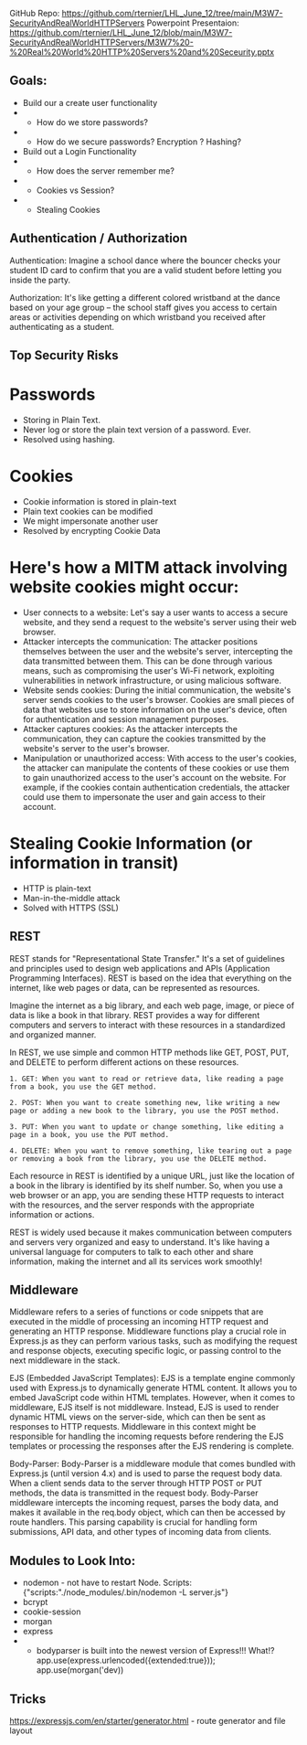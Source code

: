 
GitHub Repo: https://github.com/rternier/LHL_June_12/tree/main/M3W7-SecurityAndRealWorldHTTPServers
Powerpoint Presentaion:  https://github.com/rternier/LHL_June_12/blob/main/M3W7-SecurityAndRealWorldHTTPServers/M3W7%20-%20Real%20World%20HTTP%20Servers%20and%20Seceurity.pptx

## Goals:
* Build our a create user functionality
* * How do we store passwords?
* * How do we secure passwords? Encryption ? Hashing?  
* Build out a Login Functionality
* * How does the server remember me?
* * Cookies vs Session?
* * Stealing Cookies

## Authentication / Authorization
Authentication: Imagine a school dance where the bouncer checks your student ID card to confirm that you are a valid student before letting you inside the party.

Authorization: It's like getting a different colored wristband at the dance based on your age group – the school staff gives you access to certain areas or activities depending on which wristband you received after authenticating as a student.

## Top Security Risks

# Passwords
- Storing in Plain Text. 
- Never log or store the plain text version of a password. Ever.
- Resolved using hashing.

# Cookies
- Cookie information is stored in plain-text
- Plain text cookies can be modified
- We might impersonate another user
- Resolved by encrypting Cookie Data

# Here's how a MITM attack involving website cookies might occur:

- User connects to a website: Let's say a user wants to access a secure website, and they send a request to the website's server using their web browser.
- Attacker intercepts the communication: The attacker positions themselves between the user and the website's server, intercepting the data transmitted between them. This can be done through various means, such as compromising the user's Wi-Fi network, exploiting vulnerabilities in network infrastructure, or using malicious software.
- Website sends cookies: During the initial communication, the website's server sends cookies to the user's browser. Cookies are small pieces of data that websites use to store information on the user's device, often for authentication and session management purposes.
- Attacker captures cookies: As the attacker intercepts the communication, they can capture the cookies transmitted by the website's server to the user's browser.
- Manipulation or unauthorized access: With access to the user's cookies, the attacker can manipulate the contents of these cookies or use them to gain unauthorized access to the user's account on the website. For example, if the cookies contain authentication credentials, the attacker could use them to impersonate the user and gain access to their account.


# Stealing Cookie Information (or information in transit)
- HTTP is plain-text
- Man-in-the-middle attack
- Solved with HTTPS (SSL)


## REST
REST stands for "Representational State Transfer." It's a set of guidelines and principles used to design web applications and APIs (Application Programming Interfaces). REST is based on the idea that everything on the internet, like web pages or data, can be represented as resources.

Imagine the internet as a big library, and each web page, image, or piece of data is like a book in that library. REST provides a way for different computers and servers to interact with these resources in a standardized and organized manner.

In REST, we use simple and common HTTP methods like GET, POST, PUT, and DELETE to perform different actions on these resources.

	1. GET: When you want to read or retrieve data, like reading a page from a book, you use the GET method.

	2. POST: When you want to create something new, like writing a new page or adding a new book to the library, you use the POST method.

	3. PUT: When you want to update or change something, like editing a page in a book, you use the PUT method.

	4. DELETE: When you want to remove something, like tearing out a page or removing a book from the library, you use the DELETE method.

Each resource in REST is identified by a unique URL, just like the location of a book in the library is identified by its shelf number. So, when you use a web browser or an app, you are sending these HTTP requests to interact with the resources, and the server responds with the appropriate information or actions.

REST is widely used because it makes communication between computers and servers very organized and easy to understand. It's like having a universal language for computers to talk to each other and share information, making the internet and all its services work smoothly!


## Middleware
Middleware refers to a series of functions or code snippets that are executed in the middle of processing an incoming HTTP request and generating an HTTP response. Middleware functions play a crucial role in Express.js as they can perform various tasks, such as modifying the request and response objects, executing specific logic, or passing control to the next middleware in the stack.

EJS (Embedded JavaScript Templates): EJS is a template engine commonly used with Express.js to dynamically generate HTML content. It allows you to embed JavaScript code within HTML templates. However, when it comes to middleware, EJS itself is not middleware. Instead, EJS is used to render dynamic HTML views on the server-side, which can then be sent as responses to HTTP requests. Middleware in this context might be responsible for handling the incoming requests before rendering the EJS templates or processing the responses after the EJS rendering is complete.

Body-Parser: Body-Parser is a middleware module that comes bundled with Express.js (until version 4.x) and is used to parse the request body data. When a client sends data to the server through HTTP POST or PUT methods, the data is transmitted in the request body. Body-Parser middleware intercepts the incoming request, parses the body data, and makes it available in the req.body object, which can then be accessed by route handlers. This parsing capability is crucial for handling form submissions, API data, and other types of incoming data from clients.




## Modules to Look Into:
* nodemon - not have to restart Node.
    Scripts:{"scripts:"./node_modules/.bin/nodemon -L server.js"}
* bcrypt
* cookie-session
* morgan
* express
* * bodyparser is built into the newest version of Express!!! What!?
app.use(express.urlencoded({extended:true}));
app.use(morgan('dev))


## Tricks
https://expressjs.com/en/starter/generator.html - route generator and file layout



